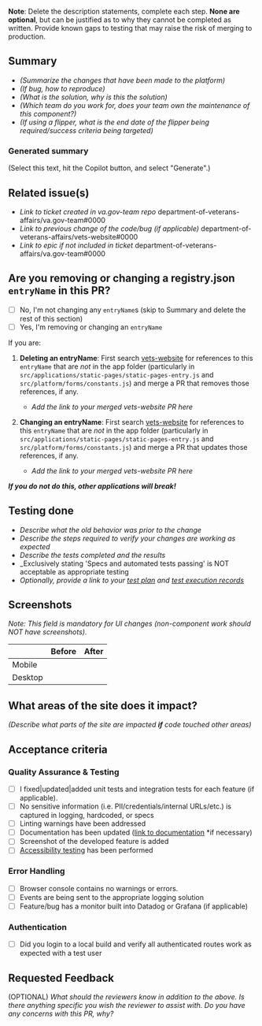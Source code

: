 **Note**: Delete the description statements, complete each step. **None are optional**, but can be justified as to why they cannot be completed as written. Provide known gaps to testing that may raise the risk of merging to production.

<!--
Note: Github Copilot will be added as a PR reviewer automatically. Please pay attention to its suggestions, but use your judgement when deciding whether to incorporate them.
-->

## Summary

- _(Summarize the changes that have been made to the platform)_
- _(If bug, how to reproduce)_
- _(What is the solution, why is this the solution)_
- _(Which team do you work for, does your team own the maintenance of this component?)_
- _(If using a flipper, what is the end date of the flipper being required/success criteria being targeted)_

### Generated summary
(Select this text, hit the Copilot button, and select "Generate".)

## Related issue(s)

- _Link to ticket created in va.gov-team repo_
department-of-veterans-affairs/va.gov-team#0000
- _Link to previous change of the code/bug (if applicable)_
department-of-veterans-affairs/vets-website#0000
- _Link to epic if not included in ticket_
department-of-veterans-affairs/va.gov-team#0000

## Are you removing or changing a registry.json `entryName` in this PR?
- [ ] No, I'm not changing any `entryName`s (skip to Summary and delete the rest of this section)
- [ ] Yes, I'm removing or changing an `entryName`

If you are:
1. **Deleting an entryName**: First search [vets-website](https://github.com/department-of-veterans-affairs/vets-website/) for references to this `entryName` that are _not_ in the app folder (particularly in `src/applications/static-pages/static-pages-entry.js` and `src/platform/forms/constants.js`) and merge a PR that removes those references, if any.
   - _Add the link to your merged vets-website PR here_

2. **Changing an entryName**: First search [vets-website](https://github.com/department-of-veterans-affairs/vets-website/) for references to this `entryName` that are _not_ in the app folder (particularly in `src/applications/static-pages/static-pages-entry.js` and `src/platform/forms/constants.js`) and merge a PR that updates those references, if any.
   - _Add the link to your merged vets-website PR here_
  
_**If you do not do this, other applications will break!**_

## Testing done

- _Describe what the old behavior was prior to the change_
- _Describe the steps required to verify your changes are working as expected_
- _Describe the tests completed and the results_
- _Exclusively stating 'Specs and automated tests passing' is NOT acceptable as appropriate testing
- _Optionally, provide a link to your [test plan](https://depo-platform-documentation.scrollhelp.site/developer-docs/create-a-test-plan-in-testrail) and [test execution records](https://depo-platform-documentation.scrollhelp.site/developer-docs/execute-tests-in-testrail)_

## Screenshots

_Note: This field is mandatory for UI changes (non-component work should NOT have screenshots)._

|         | Before | After |
| ------- | ------ | ----- |
| Mobile  |        |       |
| Desktop |        |       |

## What areas of the site does it impact?

*(Describe what parts of the site are impacted **if** code touched other areas)*

## Acceptance criteria

### Quality Assurance & Testing

- [ ] I fixed|updated|added unit tests and integration tests for each feature (if applicable).
- [ ] No sensitive information (i.e. PII/credentials/internal URLs/etc.) is captured in logging, hardcoded, or specs
- [ ] Linting warnings have been addressed
- [ ] Documentation has been updated ([link to documentation](#) \*if necessary)
- [ ] Screenshot of the developed feature is added
- [ ] [Accessibility testing](https://depo-platform-documentation.scrollhelp.site/developer-docs/wcag-2-1-success-criteria-and-foundational-testing) has been performed

### Error Handling

- [ ] Browser console contains no warnings or errors.
- [ ] Events are being sent to the appropriate logging solution
- [ ] Feature/bug has a monitor built into Datadog or Grafana (if applicable)

### Authentication

- [ ] Did you login to a local build and verify all authenticated routes work as expected with a test user

## Requested Feedback

(OPTIONAL) _What should the reviewers know in addition to the above. Is there anything specific you wish the reviewer to assist with. Do you have any concerns with this PR, why?_
